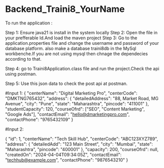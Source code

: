 # Backend_Traini8_YourName

To run the application :

Step 1: Ensure java21 is install in the system locally
Step 2: Open the file in your prefferable Id.And load the maven project
Step 3: Go to the application.properties file and change the username and password of your database platform.
also make a database traini8db in the MySql workbenche.If you are not using mysql then chnage the dependecies according to that.

Step 4: go to Traini8Application.class file and run the project.Check the api using postman.

Step 5: Use this json data to check the post api at postman.


#Input 1:
{
  "centerName": "Digital Marketing Pro",
  "centerCode": "DMKTNG765432",
  "address": {
    "detailedAddress": "88, Market Road, MG Avenue",
    "city": "Pune",
    "state": "Maharashtra",
    "pincode": "411001"
  },
  "studentCapacity": 120,
  "courseOfrd": ["SEO", "Content Marketing", "Google Ads"],
  "contactEmail": "hello@dmarketingpro.com",
  "contactPhone": "9765432109"
}

#Input 2:

{
        "id": 1,
        "centerName": "Tech Skill Hub",
        "centerCode": "ABC123XYZ789",
        "address": {
            "detailedAdd": "123 Main Street",
            "city": "Mumbai",
            "state": "Maharashtra",
            "pincode": "400001"
        },
        "capacity": 200,
        "courseOfrd": null,
        "createdOn": "2024-04-04T09:34:05Z",
        "contactEmail": "techhub@example.com",
        "contactPhone": "9876543210"
}



